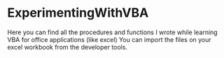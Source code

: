 # ExperimentingWithVBA

Here you can find all the procedures and functions I wrote while learning VBA for office applications (like excel)
You can import the files on your excel workbook from the developer tools.
